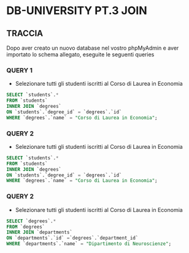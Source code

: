# DB-UNIVERSITY PT.3 JOIN

## TRACCIA

Dopo aver creato un nuovo database nel vostro phpMyAdmin e aver importato lo schema allegato, eseguite le seguenti queries

### QUERY 1

- Selezionare tutti gli studenti iscritti al Corso di Laurea in Economia

```sql
SELECT `students`.*
FROM `students`
INNER JOIN `degrees`
ON `students`.`degree_id` = `degrees`.`id`
WHERE `degrees`.`name` = "Corso di Laurea in Economia";
```

### QUERY 2

- Selezionare tutti gli studenti iscritti al Corso di Laurea in Economia

```sql
SELECT `students`.*
FROM `students`
INNER JOIN `degrees`
ON `students`.`degree_id` = `degrees`.`id`
WHERE `degrees`.`name` = "Corso di Laurea in Economia";
```

### QUERY 2

- Selezionare tutti gli studenti iscritti al Corso di Laurea in Economia

```sql
SELECT `degrees`.*
FROM `degrees`
INNER JOIN `departments`
ON `departments`.`id` =`degrees`.`department_id`
WHERE `departments`.`name` = "Dipartimento di Neuroscienze";
```
